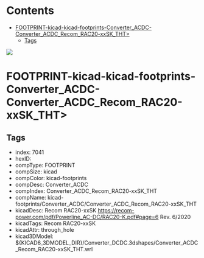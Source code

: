 



Contents
========

* [FOOTPRINT-kicad-kicad-footprints-Converter_ACDC-Converter_ACDC_Recom_RAC20-xxSK_THT>](#footprint-kicad-kicad-footprints-converter_acdc-converter_acdc_recom_rac20-xxsk_tht)
	* [Tags](#tags)
  
![][im]
# FOOTPRINT-kicad-kicad-footprints-Converter_ACDC-Converter_ACDC_Recom_RAC20-xxSK_THT>

## Tags

- index: 7041
- hexID: 
- oompType: FOOTPRINT
- oompSize: kicad
- oompColor: kicad-footprints
- oompDesc: Converter_ACDC
- oompIndex: Converter_ACDC_Recom_RAC20-xxSK_THT
- oompName: kicad-footprints/Converter_ACDC/Converter_ACDC_Recom_RAC20-xxSK_THT
- kicadDesc: Recom RAC20-xxSK https://recom-power.com/pdf/Powerline_AC-DC/RAC20-K.pdf#page=6 Rev. 6/2020
- kicadTags: Recom RAC20-xxSK
- kicadAttr: through_hole
- kicad3DModel: ${KICAD6_3DMODEL_DIR}/Converter_DCDC.3dshapes/Converter_ACDC_Recom_RAC20-xxSK_THT.wrl



[im]: image.png
